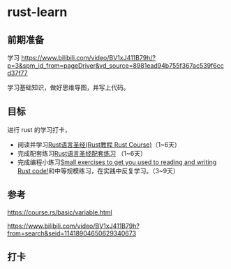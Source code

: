 # rust-learn

## 前期准备

学习 https://www.bilibili.com/video/BV1xJ411B79h/?p=3&spm_id_from=pageDriver&vd_source=8981ead94b755f367ac539f6ccd37f77

学习基础知识，做好思维导图，并写上代码。

## 目标

进行 rust 的学习打卡，

+ 阅读并学习[Rust语言圣经(Rust教程 Rust Course)](https://course.rs/)（1~6天）
+ 完成配套练习[Rust语言圣经配套练习](https://practice.rs/) （1~6天）
+ 完成编程小练习[Small exercises to get you used to reading and writing Rust code!](https://github.com/rust-lang/rustlings)和中等规模练习，在实践中反复学习。（3~9天）

## 参考

https://course.rs/basic/variable.html

https://www.bilibili.com/video/BV1xJ411B79h?from=search&seid=11418904650629340673

## 打卡